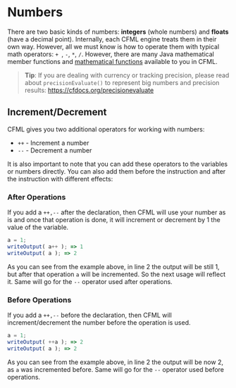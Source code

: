 # Numbers

There are two basic kinds of numbers: **integers** (whole numbers) and **floats** (have a decimal point).  Internally, each CFML engine treats them in their own way.  However, all we must know is how to operate them with typical math operators: `+ `, `-`, `*`, `/`.  However, there are many Java mathematical member functions and [mathematical functions](https://cfdocs.org/math-functions) available to you in CFML.

> **Tip**: If you are dealing with currency or tracking precision, please read about `precisionEvaluate()` to represent big numbers and precision results: https://cfdocs.org/precisionevaluate


## Increment/Decrement

CFML gives you two additional operators for working with numbers:

* `++` - Increment a number
* `--` - Decrement a number

It is also important to note that you can add these operators to the variables or numbers directly.  You can also add them before the instruction and after the instruction with different effects:

### After Operations

If you add a `++,--` after the declaration, then CFML will use your number as is and once that operation is done, it will increment or decrement by 1 the value of the variable.

```js
a = 1;
writeOutput( a++ ); => 1
writeOutput( a ); => 2
```

As you can see from the example above, in line 2 the output will be still 1, but after that operation `a` will be incremented. So the next usage will reflect it.  Same will go for the `--` operator used after operations.


### Before Operations

If you add a `++,--` before the declaration, then CFML will increment/decrement the number before the operation is used.

```js
a = 1;
writeOutput( ++a ); => 2
writeOutput( a ); => 2
```

As you can see from the example above, in line 2 the output will be now 2, as `a` was incremented before. Same will go for the `--` operator used before operations.
